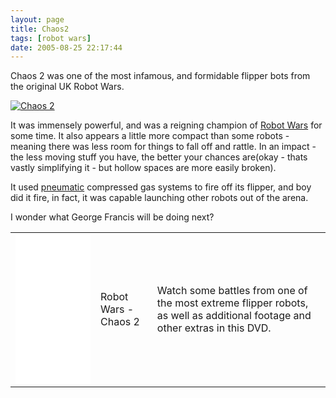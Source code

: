 ```yaml
---
layout: page
title: Chaos2
tags: [robot wars]
date: 2005-08-25 22:17:44
---
```

Chaos 2 was one of the most infamous, and formidable flipper bots from the original UK Robot Wars.

[![Chaos 2](https://upload.wikimedia.org/wikipedia/commons/f/fa/Chaos_2.jpg)](https://commons.wikimedia.org/wiki/File:Chaos_2.jpg "Martin Pettitt (photographer), George Francis (roboteer) / CC BY (https://creativecommons.org/licenses/by/2.0)")

It was immensely powerful, and was a reigning champion of [Robot Wars](/wiki/robot_wars.html "The british robot smashing TV series.") for some time. It also appears a little more compact than some robots - meaning there was less room for things to fall off and rattle. In an impact - the less moving stuff you have, the better your chances are(okay - thats vastly simplifying it - but hollow spaces are more easily broken).

It used [pneumatic](/wiki/pneumatic.html "Use of air to operate and power actuators") compressed gas systems to fire off its flipper, and boy did it fire, in fact, it was capable launching other robots out of the arena.

I wonder what George Francis will be doing next?

<table class="normal" id="fancytable_1"> <tr> 
<td><iframe style="width:120px;height:240px;" marginwidth="0" marginheight="0" scrolling="no" frameborder="0" src="//ws-eu.amazon-adsystem.com/widgets/q?ServiceVersion=20070822&OneJS=1&Operation=GetAdHtml&MarketPlace=GB&source=ss&ref=as_ss_li_til&ad_type=product_link&tracking_id=orionrobots-21&marketplace=amazon&region=GB&placement=B00006G9XY&asins=B00006G9XY&linkId=ebc2a2065efee034c00dfafdcf288752&show_border=true&link_opens_in_new_window=true"></iframe></td>
<td> Robot Wars - Chaos 2 </td>
<td>Watch some battles from one of the most extreme flipper robots, as well as additional footage and other extras in this DVD.</td>
</tr></table>
